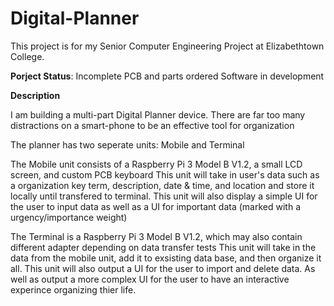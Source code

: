 # Digital-Planner

This project is for my Senior Computer Engineering Project at Elizabethtown College.

**Porject Status**: Incomplete 
      PCB and parts ordered
      Software in development

**Description**

I am building a multi-part Digital Planner device. There are far too many distractions on a smart-phone to be an effective tool for organization 


The planner has two seperate units: Mobile and Terminal

The Mobile unit consists of a Raspberry Pi 3 Model B V1.2, a small LCD screen, and custom PCB keyboard 
  This unit will take in user's data such as a organization key term, description, date & time, and location and store it locally until transfered to terminal. 
  This unit will also display a simple UI for the user to input data as well as a UI for important data (marked with a urgency/importance weight) 

The Terminal is a Raspberry Pi 3 Model B V1.2, which may also contain different adapter depending on data transfer tests
  This unit will take in the data from the mobile unit, add it to exsisting data base, and then organize it all.
  This unit will also output a UI for the user to import and delete data. As well as output a more complex UI for the user to have an interactive experince organizing thier life.
